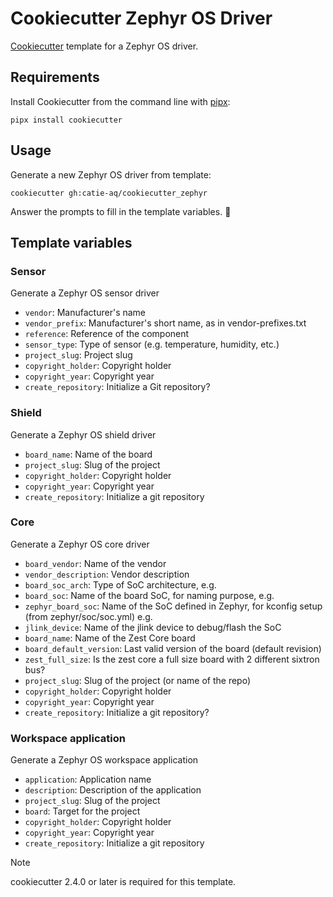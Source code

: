 # Cookiecutter Zephyr OS Driver

[Cookiecutter](https://github.com/audreyr/cookiecutter) template for a Zephyr OS driver.

## Requirements

Install Cookiecutter from the command line with [pipx](https://pypa.github.io/pipx/):

```shell
pipx install cookiecutter
```

## Usage

Generate a new Zephyr OS driver from template:

```shell
cookiecutter gh:catie-aq/cookiecutter_zephyr
```

Answer the prompts to fill in the template variables. 🚀

## Template variables

### Sensor

Generate a Zephyr OS sensor driver

- `vendor`: Manufacturer's name
- `vendor_prefix`: Manufacturer's short name, as in vendor-prefixes.txt
- `reference`: Reference of the component
- `sensor_type`: Type of sensor (e.g. temperature, humidity, etc.)
- `project_slug`: Project slug
- `copyright_holder`: Copyright holder
- `copyright_year`: Copyright year
- `create_repository`: Initialize a Git repository?

### Shield

Generate a Zephyr OS shield driver

- `board_name`: Name of the board
- `project_slug`: Slug of the project
- `copyright_holder`: Copyright holder
- `copyright_year`: Copyright year
- `create_repository`: Initialize a git repository

### Core

Generate a Zephyr OS core driver

- `board_vendor`: Name of the vendor
- `vendor_description`: Vendor description
- `board_soc_arch`: Type of SoC architecture, e.g.
- `board_soc`: Name of the board SoC, for naming purpose, e.g.
- `zephyr_board_soc`: Name of the SoC defined in Zephyr, for kconfig setup (from zephyr/soc/soc.yml) e.g.
- `jlink_device`: Name of the jlink device to debug/flash the SoC
- `board_name`: Name of the Zest Core board
- `board_default_version`: Last valid version of the board (default revision)
- `zest_full_size`: Is the zest core a full size board with 2 different sixtron bus?
- `project_slug`: Slug of the project (or name of the repo)
- `copyright_holder`: Copyright holder
- `copyright_year`: Copyright year
- `create_repository`: Initialize a git repository?

### Workspace application

Generate a Zephyr OS workspace application

- `application`: Application name
- `description`: Description of the application
- `project_slug`: Slug of the project
- `board`: Target for the project
- `copyright_holder`: Copyright holder
- `copyright_year`: Copyright year
- `create_repository`: Initialize a git repository

> [!NOTE]
>
> cookiecutter 2.4.0 or later is required for this template.
